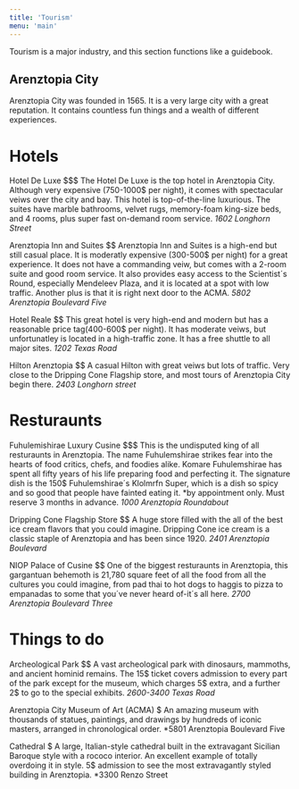 ```yaml
---
title: 'Tourism'
menu: 'main'
---
```


Tourism is a major industry, and this section functions like a guidebook.
 
## Arenztopia City

Arenztopia City was founded in 1565. It is a very large city with a great reputation. It contains countless fun things and a wealth of different experiences.

# Hotels

Hotel De Luxe $$$ The Hotel De Luxe is the top hotel in Arenztopia City. Although very expensive (750-1000$ per night), it comes with spectacular veiws over the city and bay. This hotel is top-of-the-line luxurious. The suites have marble bathrooms, velvet rugs, memory-foam king-size beds, and 4 rooms, plus super fast on-demand room service.
*1602 Longhorn Street*


Arenztopia Inn and Suites
$$
Arenztopia Inn and Suites is a high-end but still casual place. It is moderatly expensive (300-500$ per night) for a great experience. It does not have a commanding veiw, but comes with a 2-room suite and good room service. It also provides easy access to the Scientist´s Round, especially Mendeleev Plaza, and it is located at a spot with low traffic. Another plus is that it is right next door to the ACMA.
*5802 Arenztopia Boulevard Five*


Hotel Reale
$$
This great hotel is very high-end and modern but has a reasonable price tag(400-600$ per night). It has moderate veiws, but unfortunatley is located in a high-traffic zone. It has a free shuttle to all major sites. 
*1202 Texas Road*


Hilton Arenztopia
$$
A casual Hilton with great veiws but lots of traffic. Very close to the Dripping Cone Flagship store, and most tours of Arenztopia City begin there. 
*2403 Longhorn street*


# Resturaunts

Fuhulemishirae Luxury Cusine
$$$
This is the undisputed king of all resturaunts in Arenztopia. The name Fuhulemshirae strikes fear into the hearts of food critics, chefs, and foodies alike. Komare Fuhulemshirae has spent all fifty years of his life preparing food and perfecting it. The signature dish is the 150$ Fuhulemshirae´s Klolmrfn Super, which is a dish so spicy and so good that people have fainted eating it. 
*by appointment only. Must reserve 3 months in advance.
*1000 Arenztopia Roundabout*


Dripping Cone Flagship Store
$$
A huge store filled with the all of the best ice cream flavors that you could imagine. Dripping Cone ice cream is a classic staple of Arenztopia and has been since 1920.
*2401 Arenztopia Boulevard*


NIOP Palace of Cusine
$$
One of the biggest resturaunts in Arenztopia, this gargantuan behemoth is 21,780 square feet of all the food from all the cultures you could imagine, from pad thai to hot dogs to haggis to pizza to empanadas to some that you´ve never heard of-it´s all here.
*2700 Arenztopia Boulevard Three*


# Things to do

Archeological Park $$ A vast archeological park with dinosaurs, mammoths, and ancient hominid remains. The 15$ ticket covers admission to every part of the park except for the museum, which charges 5$ extra, and a further 2$ to go to the special exhibits.
*2600-3400 Texas Road*


Arenztopia City Museum of Art (ACMA) $ An amazing museum with thousands of statues, paintings, and drawings by hundreds of iconic masters, arranged in chronological order.
*5801 Arenztopia Boulevard Five


Cathedral $ A large, Italian-style cathedral built in the extravagant Sicilian Baroque style with a rococo interior. An excellent example of totally overdoing it in style. 5$ admission to see the most extravagantly styled building in Arenztopia.
*3300 Renzo Street

























